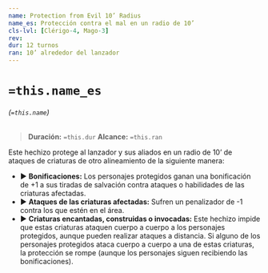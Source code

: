 ```yaml
---
name: Protection from Evil 10’ Radius
name_es: Protección contra el mal en un radio de 10’
cls-lvl: [Clérigo-4, Mago-3]
rev: 
dur: 12 turnos
ran: 10’ alrededor del lanzador
---
```

# `=this.name_es`
###### (`=this.name`)

>**Duración:** `=this.dur`
>**Alcance:** `=this.ran`

Este hechizo protege al lanzador y sus aliados en un radio de 10’ de ataques de criaturas de otro alineamiento de la siguiente manera: 
- ▶ **Bonificaciones:** Los personajes protegidos ganan una bonificación de +1 a sus tiradas de salvación contra ataques o habilidades de las criaturas afectadas. 
- ▶ **Ataques de las criaturas afectadas:** Sufren un penalizador de -1 contra los que estén en el área. 
- ▶ **Criaturas encantadas, construidas o invocadas:** Este hechizo impide que estas criaturas ataquen cuerpo a cuerpo a los personajes protegidos, aunque pueden realizar ataques a distancia. Si alguno de los personajes protegidos ataca cuerpo a cuerpo a una de estas criaturas, la protección se rompe (aunque los personajes siguen recibiendo las bonificaciones).